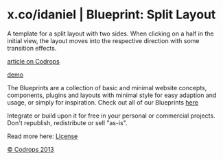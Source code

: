 x.co/idaniel | Blueprint: Split Layout
=========

A template for a split layout with two sides. When clicking on a half in the initial view, the layout moves into the respective direction with some transition effects.

[article on Codrops](http://tympanus.net/codrops/?p=16693)

[demo](http://tympanus.net/Blueprints/SplitLayout/)

The Blueprints are a collection of basic and minimal website concepts, components, plugins and layouts with minimal style for easy adaption and usage, or simply for inspiration.
Check out all of our Blueprints [here](http://tympanus.net/codrops/category/blueprints/)

Integrate or build upon it for free in your personal or commercial projects. Don't republish, redistribute or sell "as-is".

Read more here: [License](http://tympanus.net/codrops/licensing/)

[© Codrops 2013](http://www.codrops.com)
